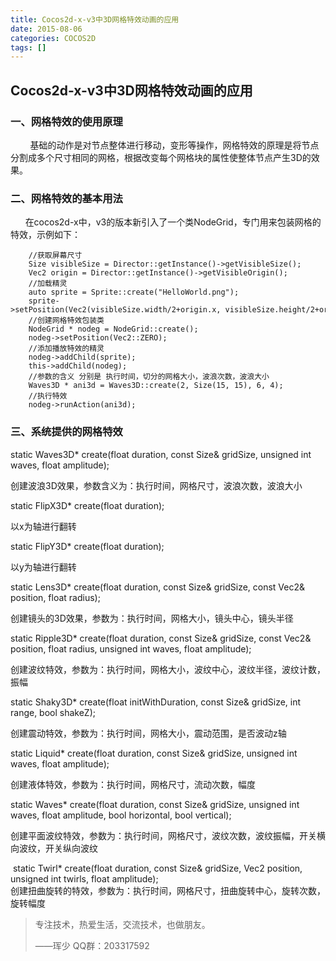 ```yaml
---
title: Cocos2d-x-v3中3D网格特效动画的应用
date: 2015-08-06
categories: COCOS2D
tags: []
---
```

## Cocos2d-x-v3中3D网格特效动画的应用

### 一、网格特效的使用原理

        基础的动作是对节点整体进行移动，变形等操作，网格特效的原理是将节点分割成多个尺寸相同的网格，根据改变每个网格块的属性使整体节点产生3D的效果。

### 二、网格特效的基本用法

      在cocos2d-x中，v3的版本新引入了一个类NodeGrid，专门用来包装网格的特效，示例如下：

```
    //获取屏幕尺寸
    Size visibleSize = Director::getInstance()->getVisibleSize();
    Vec2 origin = Director::getInstance()->getVisibleOrigin();
    //加载精灵
    auto sprite = Sprite::create("HelloWorld.png");
    sprite->setPosition(Vec2(visibleSize.width/2+origin.x, visibleSize.height/2+origin.y));
    //创建网格特效包装类
    NodeGrid * nodeg = NodeGrid::create();
    nodeg->setPosition(Vec2::ZERO);
    //添加播放特效的精灵
    nodeg->addChild(sprite);
    this->addChild(nodeg);
    //参数的含义 分别是 执行时间，切分的网格大小，波浪次数，波浪大小
    Waves3D * ani3d = Waves3D::create(2, Size(15, 15), 6, 4);
    //执行特效
    nodeg->runAction(ani3d);
```

### 三、系统提供的网格特效

static Waves3D* create(float duration, const Size& gridSize, unsigned int waves, float amplitude);

创建波浪3D效果，参数含义为：执行时间，网格尺寸，波浪次数，波浪大小

static FlipX3D* create(float duration);

以x为轴进行翻转

static FlipY3D* create(float duration);

以y为轴进行翻转

static Lens3D* create(float duration, const Size& gridSize, const Vec2& position, float radius);

创建镜头的3D效果，参数为：执行时间，网格大小，镜头中心，镜头半径

static Ripple3D* create(float duration, const Size& gridSize, const Vec2& position, float radius, unsigned int waves, float amplitude);

创建波纹特效，参数为：执行时间，网格大小，波纹中心，波纹半径，波纹计数，振幅

static Shaky3D* create(float initWithDuration, const Size& gridSize, int range, bool shakeZ);

创建震动特效，参数为：执行时间，网格大小，震动范围，是否波动z轴

static Liquid* create(float duration, const Size& gridSize, unsigned int waves, float amplitude);

创建液体特效，参数为：执行时间，网格尺寸，流动次数，幅度

static Waves* create(float duration, const Size& gridSize, unsigned int waves, float amplitude, bool horizontal, bool vertical);

创建平面波纹特效，参数为：执行时间，网格尺寸，波纹次数，波纹振幅，开关横向波纹，开关纵向波纹

 static Twirl* create(float duration, const Size& gridSize, Vec2 position, unsigned int twirls, float amplitude);  
创建扭曲旋转的特效，参数为：执行时间，网格尺寸，扭曲旋转中心，旋转次数，旋转幅度

> 专注技术，热爱生活，交流技术，也做朋友。
> 
> ——珲少 QQ群：203317592
